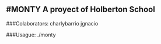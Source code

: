 #MONTY
A proyect of Holberton School
-
###Colaborators:
charlybarrio
jgnacio

###Usague:
./monty <file>
